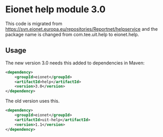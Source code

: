 Eionet help module 3.0
======================

This code is migrated from https://svn.eionet.europa.eu/repositories/Reportnet/helpservice and the package name is changed from com.tee.uit.help to eionet.help.

Usage
-----
The new version 3.0 needs this added to dependencies in Maven:

```xml
<dependency>
    <groupId>eionet</groupId>
    <artifactId>help</artifactId>
    <version>3.0</version>
</dependency>
```
The old version uses this.
```xml
<dependency>
    <groupId>eionet</groupId>
    <artifactId>uit-help</artifactId>
    <version>1.1</version>
</dependency>
```

